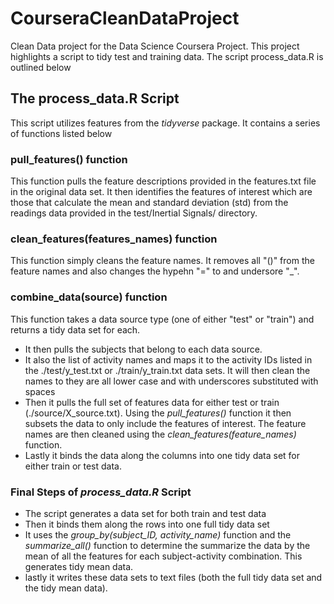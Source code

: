 # CourseraCleanDataProject
Clean Data project for the Data Science Coursera Project. This project highlights a script to tidy test and training data.  The script process_data.R is outlined below

## The process_data.R Script
This script utilizes features from the _tidyverse_ package. It contains a series of functions listed below

### pull_features() function
This function pulls the feature descriptions provided in the features.txt file in the original data set.  It then identifies the features of interest which are those that calculate the mean and standard deviation (std) from the readings data provided in the test/Inertial Signals/ directory.  

### clean_features(features_names) function
This function simply cleans the feature names.  It removes all "()" from the feature names and also changes the hypehn "=" to and undersore "_".

### combine_data(source) function
This function takes a data source type (one of either "test" or "train") and returns a tidy data set for each.  
* It then pulls the subjects that belong to each data source.  
* It also the list of activity names and maps it to the activity IDs listed in the ./test/y_test.txt or ./train/y_train.txt data sets.  It will then clean the names to they are all lower case and with underscores substituted with spaces
* Then it pulls the full set of features data for either test or train (./source/X_source.txt). Using the _pull_features()_ function it then subsets the data to only include the features of interest.  The feature names are then cleaned using the _clean_features(feature_names)_ function. 
* Lastly it binds the data along the columns into one tidy data set for either train or test data.

### Final Steps of _process_data.R_ Script
* The script generates a data set for both train and test data
* Then it binds them along the rows into one full tidy data set
* It uses the _group_by(subject_ID, activity_name)_ function and the _summarize_all()_ function to determine the summarize the data by the mean of all the features for each subject-activity combination.  This generates tidy mean data.
* lastly it writes these data sets to text files (both the full tidy data set and the tidy mean data). 
